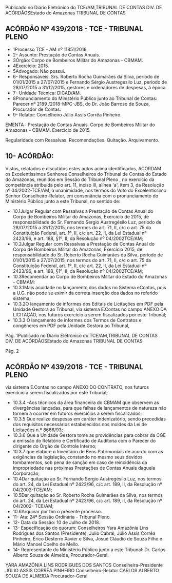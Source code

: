 Publicado  no  Diário Eletrônico do TCE/AM,TRIBUNAL DE CONTAS DIV. DE  ACÓRDÃOSEstado do Amazonas TRIBUNAL DE CONTAS

## ACÓRDÃO Nº 439/2018 - TCE - TRIBUNAL PLENO

- 1Processo TCE - AM nº 11851/2016.
- 2- Assunto: Prestação de Contas Anuais.
- 3Órgão: Corpo de Bombeiros Militar do Amazonas - CBMAM.
- 4Exercício: 2015.
- 5Advogado: Não possui.
- 6- Responsáveis: Srs.  Roberto Rocha Guimarães da Silva, período  de 01/01/2015 a 27/07/2015 e Fernando Sérgio Austregesilo Luz, período de 28/07/2015 a 31/12/2015, gestores e ordenadores de despesas, à época.
- 7- Unidade Técnica: DICAD/AM.
- 8Pronunciamento do Ministério Público junto ao Tribunal de Contas: Parecer nº 2189 /2018-MPC-JBS, do Dr. João Barroso de Souza, Procurador de Contas.
- 9- Relator: Conselheiro Júlio Assis Corrêa Pinheiro.

EMENTA :  Prestação  de  Contas  Anuais.  Corpo  de Bombeiros Militar do Amazonas - CBMAM. Exercício de 2015.

Regularidade com Ressalvas. Recomendações. Quitação. Arquivamento.

## 10- ACÓRDÃO:

Vistos, relatados e discutidos estes autos acima identificados, ACORDAM os Excelentíssimos Senhores Conselheiros do Tribunal de Contas do Estado do Amazonas,  reunidos  em  Sessão  do Tribunal  Pleno ,  no  exercício  da  competência atribuída pelo art. 11, inciso III, alínea 'a', item 3, da Resolução nº 04/2002-TCE/AM, à unanimidade, nos termos do Voto do Excelentíssimo Senhor Conselheiro-Relator, em consonância com  o  pronunciamento  do  Ministério  Público  junto  a  este  Tribunal,  no sentido de:

- 10.1Julgar Regular com Ressalvas a Prestação de Contas Anual do Corpo de Bombeiros Militar do  Amazonas, Exercício de 2015, de responsabilidade  do Sr.  Fernando  Sergio  Austregésilo  Luz, período de 28/07/2015 a 31/12/2015, nos termos do art. 71, II, c/c o art. 75 da Constituição Federal, art. 1º, II, c/c art. 22, II, da Lei Estadual nº 2423/96, e art. 188, §1º, II, da Resolução nº 04/2002TCE/AM;
- 10.2Julgar Regular com Ressalvas a Prestação de Contas Anual do Corpo  de  Bombeiros  Militar  do  Amazonas,  Exercício  2015,  de responsabilidade  do Sr.  Roberto  Rocha  Guimarães  da  Silva, período de 01/01/2015 a 27/07/2015, nos termos do art. 71, II, c/c o art. 75 da Constituição Federal, art. 1º, II, c/c art. 22, II, da Lei Estadual nº 2423/96, e art. 188, §1º, II, da Resolução nº 04/2002TCE/AM;
- 10.3Recomendar ao  Corpo  de  Bombeiros  Militar  do  Estado  do Amazonas - CBMAM:
- 10.3.1Mais acuidade no lançamento dos dados no Sistema eContas,  pois  a  U.G.  não  pode  se  eximir  da  correta inserção dos dados no referido sistema;
- 10.3.2O lançamento de informes dos Editais de Licitações em PDF  pela  Unidade  Gestora  ao  Tribunal,  via  sistema E.Contas no campo ANEXO DA LICITAÇÃO, nos futuros exercício a serem fiscalizados por este Tribunal;
- 10.3.3  O  lançamento  de  informes  dos  Termos  de  Contratos  e congêneres em PDF pela Unidade Gestora ao Tribunal,

Pág. 1Publicado  no  Diário Eletrônico do TCE/AM,TRIBUNAL DE CONTAS DIV. DE  ACÓRDÃOSEstado do Amazonas TRIBUNAL DE CONTAS

Pág. 2

## ACÓRDÃO Nº 439/2018 - TCE - TRIBUNAL PLENO

via sistema E.Contas no campo ANEXO DO CONTRATO, nos futuros exercício a serem fiscalizados por este Tribunal;

- 10.3.4 -Aos  técnicos da área  financeira do  CBMAM  que observem as divergências lançadas, para que falhas de lançamentos  de  natureza  não  tornem  a  ocorrer  em futuros exercícios a serem fiscalizados;
- 10.3.5  Que  realize  despesas  em  caráter  indenizatório,  sendo precedidas dos requisitos necessários estabelecidos nos moldes da Lei de Licitações n.º 8666/93;
- 10.3.6 Que a Unidade Gestora tome as providências para cobrar da CGE  a  emissão do Relatório e Certificado de Auditoria  com  o  Parecer  do  dirigente  do  Órgão  de Controle Interno;
- 10.3.7 que elabore o Inventário de Bens Patrimoniais de acordo com as exigências da legislação, constando no mesmo seus  devidos  tombamentos,  sob  pena  de  sanção  em caso  de  reincidência  da  impropriedade  nas  próximas Prestações de Contas Anuais daquela Corporação;
- 10.4Dar  quitação ao Sr.  Fernando  Sergio  Austregésilo  Luz, nos termos do art. 24, da Lei Estadual nº 2423/96, c/c art. 189, II, da Resolução nº 04/2002-TCE/AM;
- 10.5Dar quitação ao Sr.  Roberto Rocha Guimarães da Silva, nos termos do art. 24, da Lei Estadual nº 2423/96, c/c art. 189, II, da Resolução nº 04/2002- TCE/AM;
- 10.6Arquivar por fim o presente processo.
- 11- Ata: 24ª Sessão Ordinária - Tribunal Pleno.
- 12- Data da Sessão: 10 de Julho de 2018.
- 13- Especificação do quorum: Conselheiros Yara Amazônia Lins Rodrigues dos Santos (Presidente), Julio Cabral, Júlio  Assis Corrêa Pinheiro, Érico Desterro Xavier e Silva, Josué Cláudio de Souza Filho e Mário Manoel Coelho de Mello.
- 14- Representante  do  Ministério  Público  junto  a  este  Tribunal: Dr. Carlos  Alberto Souza de Almeida, Procurador-Geral.

YARA AMAZÔNIA LINS RODRIGUES DOS SANTOS Conselheira-Presidente JÚLIO ASSIS CORRÊA PINHEIRO Conselheiro-Relator CARLOS ALBERTO SOUZA DE ALMEIDA Procurador-Geral